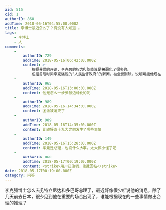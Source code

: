 ```yaml
---
aid: 515
cid: 1
authorID: 860
addTime: 2018-05-16T04:55:00.000Z
title: 李博士最近怎么了？有没有人知道 。
tags:
    - 李博士
    - 人
comments:
    -
        authorID: 729
        addTime: 2018-05-16T06:42:00.000Z
        content: >-
            根据外媒的评论，李克强的权力和职能算是被弱化了很多的。
            包括前段时间李克强说的“人民监督政府”的新闻，被全面删除。说明可能他现在并不在以习为首的权力中心了，被边缘化了。
    -
        authorID: 965
        addTime: 2018-05-16T13:00:00.000Z
        content: 他是怎么一步步被边缘化的呢
    -
        authorID: 989
        addTime: 2018-05-16T14:34:00.000Z
        content: 团派被消灭了
    -
        authorID: 989
        addTime: 2018-05-16T14:35:00.000Z
        content: 比较好奇十九大之前发生了哪些事情
    -
        authorID: 149
        addTime: 2018-05-16T15:28:00.000Z
        content: 毕竟是总理，也没什么大事，太大惊小怪了吧
    -
        authorID: 860
        addTime: 2018-05-17T00:19:00.000Z
        content: <strike>用户已注销，隐藏回帖</strike>
date: 2018-05-17T00:19:00.000Z
category: 问答
---
```


李克强博士怎么去见特立尼达和多巴哥总理了，最近好像很少听说他的消息，除了几天前去日本，很少见到他在重要的场合出现了，谁能根据现在的一些事情做出合理的推理？
